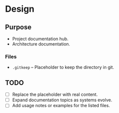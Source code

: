 # Design

## Purpose
- Project documentation hub.
- Architecture documentation.

### Files
- `.gitkeep` – Placeholder to keep the directory in git.

## TODO
- [ ] Replace the placeholder with real content.
- [ ] Expand documentation topics as systems evolve.
- [ ] Add usage notes or examples for the listed files.
